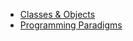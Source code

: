 - [Classes & Objects](Classes&Objects.md)
- [Programming Paradigms](https://github.com/deepali2002-max/winter-of-contributing/blob/C_CPP/C_CPP/Classes%20%26%20Objects%20Programming/Programming%20Paradigms.md)
